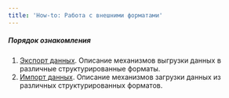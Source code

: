```yaml
---
title: 'How-to: Работа с внешними форматами'
---
```


##### Порядок ознакомления

1.  [Экспорт данных](How-to_Экспорт_данных.md). Описание механизмов выгрузки данных в различные структурированные форматы.
2.  [Импорт данных](How-to_Импорт_данных.md). Описание механизмов загрузки данных из различных структурированных форматов.
